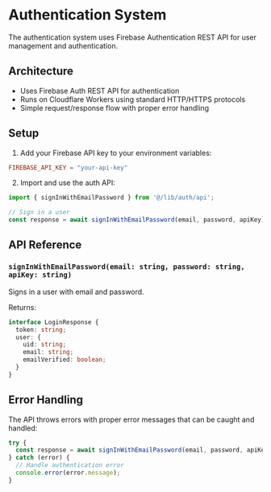 # Authentication System

The authentication system uses Firebase Authentication REST API for user management and authentication.

## Architecture

- Uses Firebase Auth REST API for authentication
- Runs on Cloudflare Workers using standard HTTP/HTTPS protocols
- Simple request/response flow with proper error handling

## Setup

1. Add your Firebase API key to your environment variables:
```toml
FIREBASE_API_KEY = "your-api-key"
```
2. Import and use the auth API:
```typescript
import { signInWithEmailPassword } from '@/lib/auth/api';

// Sign in a user
const response = await signInWithEmailPassword(email, password, apiKey);
```

## API Reference

### `signInWithEmailPassword(email: string, password: string, apiKey: string)`

Signs in a user with email and password.

Returns:
```typescript
interface LoginResponse {
  token: string;
  user: {
    uid: string;
    email: string;
    emailVerified: boolean;
  }
}
```

## Error Handling

The API throws errors with proper error messages that can be caught and handled:
```typescript
try {
  const response = await signInWithEmailPassword(email, password, apiKey);
} catch (error) {
  // Handle authentication error
  console.error(error.message);
}
